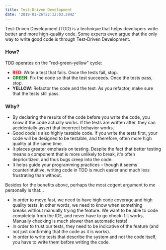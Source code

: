 ```yaml
---
title: Test-Driven Development
date: '2019-01-26T22:12:03.284Z'
---
```


Test-Driven Development (TDD) is a technique that helps developers write better and more high-quality code. Some experts even argue that the only way to write good code is through Test-Driven Development.

### How?

TDD operates on the "red-green-yellow" cycle:

- <span style="color: red">**RED**</span>: Write a test that fails. Once the tests fail, stop.
- <span style="color: green">**GREEN**</span>: Fix the code so that the test succeeds. Once the tests pass, stop.
- **YELLOW**: Refactor the code and the test. As you refactor, make sure that the tests still pass.

### Why?

- By declaring the results of the code before you write the code, you know if the code actually works. If the tests are written after, they can accidentally assert that incorrect behavior works.
- Good code is also highly testable code. If you write the tests first, your code will be designed to be testable, and therefore, often more high quality at the same time.
- It places greater emphasis on testing. Despite the fact that better testing means a component that is more unlikely to break, it's often deprioritized, and thus bugs creep into the code.
- It helps guide your programming practices – though it seems counterintuitive, writing code in TDD is much easier and much less frustrating than without.

Besides for the benefits above, perhaps the most cogent argument to me personally is that...

- In order to move fast, we need to have high code coverage and high quality tests. In other words, we need to know when something breaks without manually trying the feature. We want to be able to code completely from the IDE, and never have to go check if it works. Manually checking is much slower than automatic tests!
- In order to trust our tests, they need to be indicative of the feature (and not just confirming that the code as it is works).
- In order to write tests that describe the system and not the code itself, you have to write them before writing the code.
